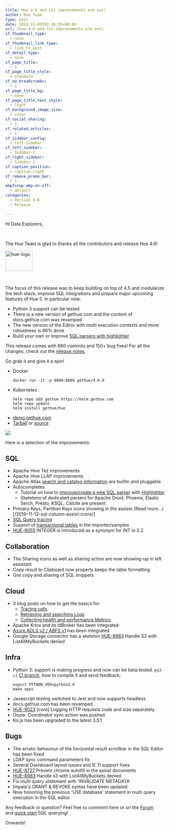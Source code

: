 ```yaml
---
title: Hue 4.6 and its improvements are out!
author: Hue Team
type: post
date: 2019-12-05T02:36:35+00:00
url: /hue-4-6-and-its-improvements-are-out/
sf_thumbnail_type:
  - none
sf_thumbnail_link_type:
  - link_to_post
sf_detail_type:
  - none
sf_page_title:
  - 1
sf_page_title_style:
  - standard
sf_no_breadcrumbs:
  - 1
sf_page_title_bg:
  - none
sf_page_title_text_style:
  - light
sf_background_image_size:
  - cover
sf_social_sharing:
  - 1
sf_related_articles:
  - 1
sf_sidebar_config:
  - left-sidebar
sf_left_sidebar:
  - Sidebar-2
sf_right_sidebar:
  - Sidebar-1
sf_caption_position:
  - caption-right
sf_remove_promo_bar:
  - 1
ampforwp-amp-on-off:
  - default
categories:
  - Version 4.6
  - Release

---
```

Hi Data Explorers,

&nbsp;

The Hue Team is glad to thanks all the contributors and release Hue 4.6!

<img class="" src="https://cdn.gethue.com/uploads/2015/08/hue-logo-copy.png" alt="hue-logo" width="85" height="63" />


&nbsp;

The focus of this release was to keep building on top of 4.5 and modularize the tech stack, improve SQL integrations and prepare major upcoming features of Hue 5. In particular now:

* Python 3 support can be tested
* There is a new version of gethue.com and the content of docs.gethue.com was revamped
* The new version of the Editor with multi execution contexts and more robustness is 66% done
* Build your own or improve [SQL parsers with highlighter](https://docs.gethue.com/developer/parsers/)


This release comes with 660 commits and 150+ bug fixes! For all the changes, check out the [release notes](https://docs.gethue.com/releases/release-notes-4.6.0/).

Go grab it and give it a spin!

* Docker
    ```
    docker run -it -p 8888:8888 gethue/4.6.0
    ```
* Kubernetes :
    ```
    helm repo add gethue https://helm.gethue.com
    helm repo update
    helm install gethue/hue
    ```
* [demo.gethue.com](demo.gethue.com)
* [Tarball](https://cdn.gethue.com/downloads/hue-4.6.0.tgz) or [source](https://github.com/cloudera/hue/archive/release-4.6.0.zip)

<a href="https://cdn.gethue.com/uploads/2019/08/hue_4.5.png"><img src="https://cdn.gethue.com/uploads/2019/08/hue_4.5.png" /></a>

Here is a selection of the improvements:

## SQL
* Apache Hive Tez improvements
* Apache Hive LLAP improvements
* Apache Atlas [search and catalog information](/realtime-catalog-search-with-hue-and-apache-atlas/) are builtin and pluggable
* Autocompletes
  * Tutorial on how to [improve/create a new SQL parser](https://docs.gethue.com/developer/parsers/) with [Highlighter](/how-to-improve-or-add-your-own-sql-syntax-highlighter/)
  * Skeletons of dedicated parsers for Apache Druid, Phoenix, Elastic Serch, Presto, KSQL, Calcite are present
* Primary Keys, Partition Keys icons showing in the assists (Read more...)[/2019-11-13-sql-column-assist-icons/]
* [SQL Query tracing](/introducing-request-tracing-with-opentracing-and-jaeger-in-kubernetes/)
* Support of [transactional tables](link) in the importer/samples
* [HUE-9055](https://issues.cloudera.org/browse/HUE-9055) INTEGER is introduced as a synonym for INT in 2.2

## Collaboration
* The Sharing icons as well as sharing action are now showing-up in left assistant
* Copy result to Clipboard now properly keeps the table formatting
* Gist copy and sharing of SQL snippets

## Cloud
* 3 blog posts on how to get the basics for:
  * [Tracing calls](/introducing-request-tracing-with-opentracing-and-jaeger-in-kubernetes/)
  * [Retrieving and searching Logs](/collecting-hue-metrics-with-prometheus-in-kubernetes/)
  * [Collecting health and performance Metrics](/collecting-and-querying-hue-logs-with-fluentd-in-kubernetes/)
* Apache Knox and its IdBroker has been integrated
* [Azure ADLS v2 / ABFS v1](/integration-with-microsoft-azure-data-lake-store-gen2/) has been integrated
* Google Storage connector has a skeleton
[HUE-8983](https://issues.cloudera.org/browse/HUE-8983) Handle S3 with ListAllMyBuckets denied

## Infra
* Python 3: support is making progress and now can be beta tested. `py3-ci` [CI branch](https://circleci.com/gh/cloudera/hue/tree/py3-ci), how to compile it and send feedback:
  ```
  export PYTHON_VER=python3.6
  make apps
  ```
* Javascript testing switched to Jest and now supports headless
* docs.gethue.com has been revamped
* [HUE-9023](https://issues.cloudera.org/browse/HUE-9023) [core] Logging HTTP requests code and size separately
* Oozie: Coordinator sync action was pushed
* Ko.js has been upgraded to the latest 3.5.1

## Bugs
* The erratic behaviour of the horizontal result scrollbar in the SQL Editor has been fixed
* LDAP sync command parameters fix
* Several Dashboard layout issues and IE 11 support fixes
* [HUE-8727](https://issues.cloudera.org/browse/HUE-8727) Prevent chrome autofill in the assist documents
* [HUE-8983](https://issues.cloudera.org/browse/HUE-8983) Handle s3 with ListAllMyBuckets denied
* Fix multi query statement with 'INVALIDATE METADATA'
* Impala's GRANT & REVOKE syntax have been updated
* Now honoring the previous 'USE database' statement in multi query execution in the SQL editor


Any feedback or question? Feel free to comment here or on the <a href="https://discourse.gethue.com/">Forum</a> and <a href="https://docs.gethue.com/latest/quickstart/">quick start</a> SQL querying!


Onwards!
